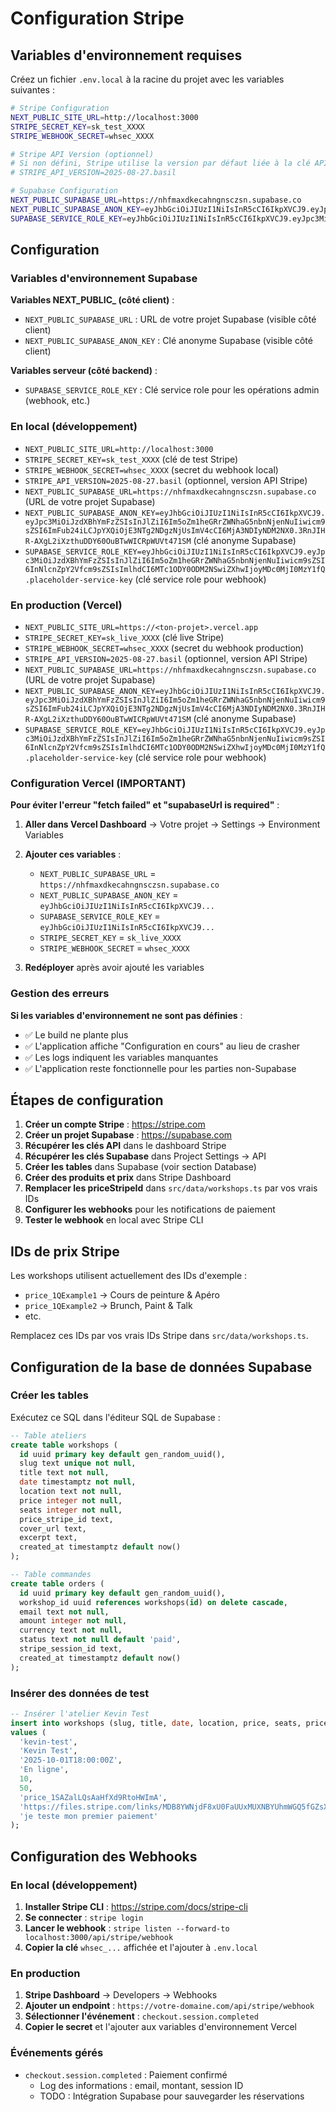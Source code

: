 # Configuration Stripe

## Variables d'environnement requises

Créez un fichier `.env.local` à la racine du projet avec les variables suivantes :

```bash
# Stripe Configuration
NEXT_PUBLIC_SITE_URL=http://localhost:3000
STRIPE_SECRET_KEY=sk_test_XXXX
STRIPE_WEBHOOK_SECRET=whsec_XXXX

# Stripe API Version (optionnel)
# Si non défini, Stripe utilise la version par défaut liée à la clé API
# STRIPE_API_VERSION=2025-08-27.basil

# Supabase Configuration
NEXT_PUBLIC_SUPABASE_URL=https://nhfmaxdkecahngnsczsn.supabase.co
NEXT_PUBLIC_SUPABASE_ANON_KEY=eyJhbGciOiJIUzI1NiIsInR5cCI6IkpXVCJ9.eyJpc3MiOiJzdXBhYmFzZSIsInJlZiI6Im5oZm1heGRrZWNhaG5nbnNjenNuIiwicm9sZSI6ImFub24iLCJpYXQiOjE3NTg2NDgzNjUsImV4cCI6MjA3NDIyNDM2NX0.3RnJIHR-AXgL2iXzthuDDY60OuBTwWICRpWUVt471SM
SUPABASE_SERVICE_ROLE_KEY=eyJhbGciOiJIUzI1NiIsInR5cCI6IkpXVCJ9.eyJpc3MiOiJzdXBhYmFzZSIsInJlZiI6Im5oZm1heGRrZWNhaG5nbnNjenNuIiwicm9sZSI6InNlcnZpY2Vfcm9sZSIsImlhdCI6MTc1ODY0ODM2NSwiZXhwIjoyMDc0MjI0MzY1fQ.placeholder-service-key
```

## Configuration

### Variables d'environnement Supabase

**Variables NEXT_PUBLIC_ (côté client)** :
- `NEXT_PUBLIC_SUPABASE_URL` : URL de votre projet Supabase (visible côté client)
- `NEXT_PUBLIC_SUPABASE_ANON_KEY` : Clé anonyme Supabase (visible côté client)

**Variables serveur (côté backend)** :
- `SUPABASE_SERVICE_ROLE_KEY` : Clé service role pour les opérations admin (webhook, etc.)

### En local (développement)
- `NEXT_PUBLIC_SITE_URL=http://localhost:3000`
- `STRIPE_SECRET_KEY=sk_test_XXXX` (clé de test Stripe)
- `STRIPE_WEBHOOK_SECRET=whsec_XXXX` (secret du webhook local)
- `STRIPE_API_VERSION=2025-08-27.basil` (optionnel, version API Stripe)
- `NEXT_PUBLIC_SUPABASE_URL=https://nhfmaxdkecahngnsczsn.supabase.co` (URL de votre projet Supabase)
- `NEXT_PUBLIC_SUPABASE_ANON_KEY=eyJhbGciOiJIUzI1NiIsInR5cCI6IkpXVCJ9.eyJpc3MiOiJzdXBhYmFzZSIsInJlZiI6Im5oZm1heGRrZWNhaG5nbnNjenNuIiwicm9sZSI6ImFub24iLCJpYXQiOjE3NTg2NDgzNjUsImV4cCI6MjA3NDIyNDM2NX0.3RnJIHR-AXgL2iXzthuDDY60OuBTwWICRpWUVt471SM` (clé anonyme Supabase)
- `SUPABASE_SERVICE_ROLE_KEY=eyJhbGciOiJIUzI1NiIsInR5cCI6IkpXVCJ9.eyJpc3MiOiJzdXBhYmFzZSIsInJlZiI6Im5oZm1heGRrZWNhaG5nbnNjenNuIiwicm9sZSI6InNlcnZpY2Vfcm9sZSIsImlhdCI6MTc1ODY0ODM2NSwiZXhwIjoyMDc0MjI0MzY1fQ.placeholder-service-key` (clé service role pour webhook)

### En production (Vercel)
- `NEXT_PUBLIC_SITE_URL=https://<ton-projet>.vercel.app`
- `STRIPE_SECRET_KEY=sk_live_XXXX` (clé live Stripe)
- `STRIPE_WEBHOOK_SECRET=whsec_XXXX` (secret du webhook production)
- `STRIPE_API_VERSION=2025-08-27.basil` (optionnel, version API Stripe)
- `NEXT_PUBLIC_SUPABASE_URL=https://nhfmaxdkecahngnsczsn.supabase.co` (URL de votre projet Supabase)
- `NEXT_PUBLIC_SUPABASE_ANON_KEY=eyJhbGciOiJIUzI1NiIsInR5cCI6IkpXVCJ9.eyJpc3MiOiJzdXBhYmFzZSIsInJlZiI6Im5oZm1heGRrZWNhaG5nbnNjenNuIiwicm9sZSI6ImFub24iLCJpYXQiOjE3NTg2NDgzNjUsImV4cCI6MjA3NDIyNDM2NX0.3RnJIHR-AXgL2iXzthuDDY60OuBTwWICRpWUVt471SM` (clé anonyme Supabase)
- `SUPABASE_SERVICE_ROLE_KEY=eyJhbGciOiJIUzI1NiIsInR5cCI6IkpXVCJ9.eyJpc3MiOiJzdXBhYmFzZSIsInJlZiI6Im5oZm1heGRrZWNhaG5nbnNjenNuIiwicm9sZSI6InNlcnZpY2Vfcm9sZSIsImlhdCI6MTc1ODY0ODM2NSwiZXhwIjoyMDc0MjI0MzY1fQ.placeholder-service-key` (clé service role pour webhook)

### Configuration Vercel (IMPORTANT)

**Pour éviter l'erreur "fetch failed" et "supabaseUrl is required"** :

1. **Aller dans Vercel Dashboard** → Votre projet → Settings → Environment Variables
2. **Ajouter ces variables** :
   - `NEXT_PUBLIC_SUPABASE_URL` = `https://nhfmaxdkecahngnsczsn.supabase.co`
   - `NEXT_PUBLIC_SUPABASE_ANON_KEY` = `eyJhbGciOiJIUzI1NiIsInR5cCI6IkpXVCJ9...`
   - `SUPABASE_SERVICE_ROLE_KEY` = `eyJhbGciOiJIUzI1NiIsInR5cCI6IkpXVCJ9...`
   - `STRIPE_SECRET_KEY` = `sk_live_XXXX`
   - `STRIPE_WEBHOOK_SECRET` = `whsec_XXXX`

3. **Redéployer** après avoir ajouté les variables

### Gestion des erreurs

**Si les variables d'environnement ne sont pas définies** :
- ✅ Le build ne plante plus
- ✅ L'application affiche "Configuration en cours" au lieu de crasher
- ✅ Les logs indiquent les variables manquantes
- ✅ L'application reste fonctionnelle pour les parties non-Supabase

## Étapes de configuration

1. **Créer un compte Stripe** : https://stripe.com
2. **Créer un projet Supabase** : https://supabase.com
3. **Récupérer les clés API** dans le dashboard Stripe
4. **Récupérer les clés Supabase** dans Project Settings → API
5. **Créer les tables** dans Supabase (voir section Database)
6. **Créer des produits et prix** dans Stripe Dashboard
7. **Remplacer les priceStripeId** dans `src/data/workshops.ts` par vos vrais IDs
8. **Configurer les webhooks** pour les notifications de paiement
9. **Tester le webhook** en local avec Stripe CLI

## IDs de prix Stripe

Les workshops utilisent actuellement des IDs d'exemple :
- `price_1QExample1` → Cours de peinture & Apéro
- `price_1QExample2` → Brunch, Paint & Talk
- etc.

Remplacez ces IDs par vos vrais IDs Stripe dans `src/data/workshops.ts`.

## Configuration de la base de données Supabase

### Créer les tables

Exécutez ce SQL dans l'éditeur SQL de Supabase :

```sql
-- Table ateliers
create table workshops (
  id uuid primary key default gen_random_uuid(),
  slug text unique not null,
  title text not null,
  date timestamptz not null,
  location text not null,
  price integer not null,
  seats integer not null,
  price_stripe_id text,
  cover_url text,
  excerpt text,
  created_at timestamptz default now()
);

-- Table commandes
create table orders (
  id uuid primary key default gen_random_uuid(),
  workshop_id uuid references workshops(id) on delete cascade,
  email text not null,
  amount integer not null,
  currency text not null,
  status text not null default 'paid',
  stripe_session_id text,
  created_at timestamptz default now()
);
```

### Insérer des données de test

```sql
-- Insérer l'atelier Kevin Test
insert into workshops (slug, title, date, location, price, seats, price_stripe_id, cover_url, excerpt)
values (
  'kevin-test',
  'Kevin Test',
  '2025-10-01T18:00:00Z',
  'En ligne',
  10,
  50,
  'price_1SAZalLQsAaHfXd9RtoHWImA',
  'https://files.stripe.com/links/MDB8YWNjdF8xU0FaUUxMUXNBYUhmWGQ5fGZsX3Rlc3RfRUEzNFVPWmhobE5MZmJMZGFiNDVkRlRi00Jd32ctF6',
  'je teste mon premier paiement'
);
```

## Configuration des Webhooks

### En local (développement)

1. **Installer Stripe CLI** : https://stripe.com/docs/stripe-cli
2. **Se connecter** : `stripe login`
3. **Lancer le webhook** : `stripe listen --forward-to localhost:3000/api/stripe/webhook`
4. **Copier la clé** `whsec_...` affichée et l'ajouter à `.env.local`

### En production

1. **Stripe Dashboard** → Developers → Webhooks
2. **Ajouter un endpoint** : `https://votre-domaine.com/api/stripe/webhook`
3. **Sélectionner l'événement** : `checkout.session.completed`
4. **Copier le secret** et l'ajouter aux variables d'environnement Vercel

### Événements gérés

- `checkout.session.completed` : Paiement confirmé
  - Log des informations : email, montant, session ID
  - TODO : Intégration Supabase pour sauvegarder les réservations
